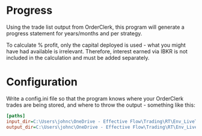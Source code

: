 # Progress

Using the trade list output from OrderClerk, this program will generate a progress statement
for years/months and per strategy.

To calculate % profit, only the capital deployed is used - what you might have had available is irrelevant.  Therefore, interest
earned via IBKR is not included in the calculation and must be added separately.

# Configuration

Write a config.ini file so that the program knows where your OrderClerk trades are being stored, and
where to throw the output - something like this:

```ini
[paths]
input_dir=C:\Users\johnc\OneDrive - Effective Flow\Trading\RT\Env_LiveTrading\OrderClerk
output_dir=C:\Users\johnc\OneDrive - Effective Flow\Trading\RT\Env_LiveTrading
```

